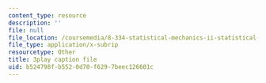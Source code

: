 ```yaml
---
content_type: resource
description: ''
file: null
file_location: /coursemedia/8-334-statistical-mechanics-ii-statistical-physics-of-fields-spring-2014/b524798fb5520d70f6297beec126601c_WtGS6lV5MDI.srt
file_type: application/x-subrip
resourcetype: Other
title: 3play caption file
uid: b524798f-b552-0d70-f629-7beec126601c
---
```

